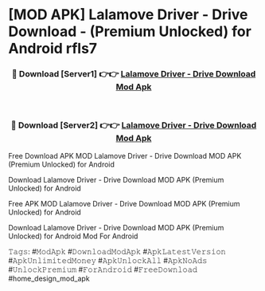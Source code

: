 # [MOD APK] Lalamove Driver - Drive Download - (Premium Unlocked) for Android rfls7



<div align="center">
<h3>🔴 Download [Server1] 👉👉 <a href="https://momento.my/?title=Lalamove_Driver_-_Drive_Download">Lalamove Driver - Drive Download Mod Apk</a></h3><br>

<h3>🔴 Download [Server2] 👉👉 <a href="https://momento.my/?title=Lalamove_Driver_-_Drive_Download">Lalamove Driver - Drive Download Mod Apk</a></h3>
</div>



Free Download APK MOD Lalamove Driver - Drive Download MOD APK (Premium Unlocked) for Android

Download Lalamove Driver - Drive Download MOD APK (Premium Unlocked) for Android

Free APK MOD Lalamove Driver - Drive Download MOD APK (Premium Unlocked) for Android

Download Lalamove Driver - Drive Download MOD APK (Premium Unlocked) for Android Mod For Android

𝚃𝚊𝚐𝚜: #𝙼𝚘𝚍𝙰𝚙𝚔 #𝙳𝚘𝚠𝚗𝚕𝚘𝚊𝚍𝙼𝚘𝚍𝙰𝚙𝚔 #𝙰𝚙𝚔𝙻𝚊𝚝𝚎𝚜𝚝𝚅𝚎𝚛𝚜𝚒𝚘𝚗 #𝙰𝚙𝚔𝚄𝚗𝚕𝚒𝚖𝚒𝚝𝚎𝚍𝙼𝚘𝚗𝚎𝚢 #𝙰𝚙𝚔𝚄𝚗𝚕𝚘𝚌𝚔𝙰𝚕𝚕 #𝙰𝚙𝚔𝙽𝚘𝙰𝚍𝚜 #𝚄𝚗𝚕𝚘𝚌𝚔𝙿𝚛𝚎𝚖𝚒𝚞𝚖 #𝙵𝚘𝚛𝙰𝚗𝚍𝚛𝚘𝚒𝚍 #𝙵𝚛𝚎𝚎𝙳𝚘𝚠𝚗𝚕𝚘𝚊𝚍 #home_design_mod_apk
